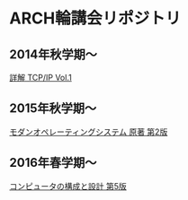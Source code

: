 ARCH輪講会リポジトリ
========

## 2014年秋学期〜
[詳解 TCP/IP Vol.1](01-tcp-ip.md)

## 2015年秋学期〜
[モダンオペレーティングシステム 原著 第2版](02-modern-os.md)

## 2016年春学期〜
[コンピュータの構成と設計 第5版](03-patahene.md)
